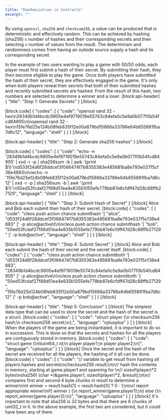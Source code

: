 ```yaml
---
title: "Randomization in Contracts"
excerpt: ""
---
```

By using `openssl`, `sha256` and `checksum256`, a value can be produced that is deterministic and effectively random. This can be achieved by hashing (sha256) `n` number of hashes and their corresponding secrets and then selecting `n` number of values from the result. The determinism and randomness comes from having an outside source supply a hash and its corresponding secret.

In the example of two users wanting to play a game with 50/50 odds, each player must first submit a hash of their secret. By submitting their hash, they then become eligible to play the game. Once both players have submitted the hash of their secret, they are effectively engaged in the game. It's only when both players reveal their secrets that both of their submitted hashes and recently submitted secrets are hashed. From the result of this hash, two numbers are selected to determine a winner and a loser.
[block:api-header]
{
  "title": "Step 1: Generate Secrets"
}
[/block]

[block:code]
{
  "codes": [
    {
      "code": "openssl rand 32 -hex\n28349b1d4bcdc9905e4ef9719019e55743c84efa0c5e9a0b077f0b54fcd84905\n\nopenssl rand 32 -hex\n15fe76d25e124b08feb835f12e00a879bd15666a33786e64b655891fba7d6c12",
      "language": "shell"
    }
  ]
}
[/block]

[block:api-header]
{
  "title": "Step 2: Generate sha256 hashes"
}
[/block]

[block:code]
{
  "codes": [
    {
      "code": "echo -n '28349b1d4bcdc9905e4ef9719019e55743c84efa0c5e9a0b077f0b54fcd84905' | xxd -r -p | sha256sum -b | awk '{print $1}'\nd533f24d6f28ddcef3f066474f7b8355383e485681ba8e793e037f5cf36e4883\n\necho -n '15fe76d25e124b08feb835f12e00a879bd15666a33786e64b655891fba7d6c12' | xxd -r -p | sha256sum -b | awk '{print $1}'\n50ed53fcdaf27f88d51ea4e835b1055efe779bb87e6cfdff47d28c88ffb27129",
      "language": "shell"
    }
  ]
}
[/block]

[block:api-header]
{
  "title": "Step 3: Submit Hash of Secret"
}
[/block]
Alice and Bob each submit their hash of their secret.
[block:code]
{
  "codes": [
    {
      "code": "cleos push action chance submithash '[ \"alice\", \"d533f24d6f28ddcef3f066474f7b8355383e485681ba8e793e037f5cf36e4883\" ]' -p alice@active\t\n\ncleos push action chance submithash '[ \"bob\", \"50ed53fcdaf27f88d51ea4e835b1055efe779bb87e6cfdff47d28c88ffb27129\" ]' -p bob@active",
      "language": "shell"
    }
  ]
}
[/block]

[block:api-header]
{
  "title": "Step 4: Submit Secret"
}
[/block]
Alice and Bob each submit the hash of their secret and the secret itself.
[block:code]
{
  "codes": [
    {
      "code": "cleos push action chance submitboth '[ \"d533f24d6f28ddcef3f066474f7b8355383e485681ba8e793e037f5cf36e4883\", \"28349b1d4bcdc9905e4ef9719019e55743c84efa0c5e9a0b077f0b54fcd84905\" ]' -p alice@active\n\ncleos push action chance submitboth '[ \"50ed53fcdaf27f88d51ea4e835b1055efe779bb87e6cfdff47d28c88ffb27129\", \"15fe76d25e124b08feb835f12e00a879bd15666a33786e64b655891fba7d6c12\" ]' -p bob@active",
      "language": "shell"
    }
  ]
}
[/block]

[block:api-header]
{
  "title": "Step 5: Conclusion"
}
[/block]
The simplest data type that can be used to store the secret and the hash of the secret is a struct.
[block:code]
{
  "codes": [
    {
      "code": "struct player {\n  checksum256 hash;\n  checksum256 secret;\n};",
      "language": "cplusplus"
    }
  ]
}
[/block]
When the players of the game are being instantiated, it is important to do so in succession. This is done so that the secrets and hashes for all the players are contiguously stored in memory.
[block:code]
{
  "codes": [
    {
      "code": "struct game {\n\tuint64_t id;\n  player player1;\n  player player2;\n}",
      "language": "cplusplus"
    }
  ]
}
[/block]
Once the secret and the hash of the secret are received for all the players, the hashing of it all can be done.
[block:code]
{
  "codes": [
    {
      "code": "// variable to get result from hashing all players hashes and secrets\nchecksum256 result;\n\n// hash the contents in memory, starting at game.player1 and spanning for \n// sizeof(player)*2 bytes\nsha256( (char *)&game.player1, sizeof(player)*2, &result);\n\n// compares first and second 4 byte chunks in result to determine a winner\nint winner = result.hash[1] < result.hash[0] ? 0 : 1;\n\n// report appropriate winner\nif( winner ) {\n  report_winner(game.player1);\n} else {\n  report_winner(game.player2);\n}",
      "language": "cplusplus"
    }
  ]
}
[/block]
It's important to note that sha256 is 32 bytes and that there are 8 chunks of uint32_t in it. In the above example, the first two are considered, but it could have been any of them.
